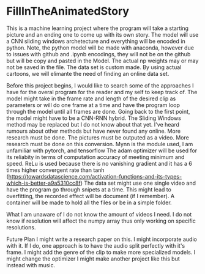 # FillInTheAnimatedStory
This is a machine learning project where the program will take a starting picture and an ending one to come up with its own story. The model will use a CNN sliding windows archetecture and everything will be encoded in python.
Note, the python model will be made with anaconda, however due to issues with github and .ipynb encodings, they will not be on the github but will be copy and pasted in the Model. The actual np weights may or may not be saved in the file.
The data set is custom made. By using actual cartoons, we will elimante the need of finding an online data set.

Before this project begins, I would like to search some of the approaches I have for the overal program for the reader and my self to keep track of. 
	The model might take in the frame rate and length of the desired clip as parameters or will do one frame at a time and have the program loop through the model until all frames are done.
	Going back to the first point, the model might have to be a CNN-RNN hybrid.
	The Sliding Windows method may be replaced but I do not know about that yet. I've heard rumours about other methods but have never found any online. More research must be done.
	The pictures must be outputed as a video. More research must be done on this conversion. 
	Mynn is the module used, I am unfamiliar with pytorch, and tensorflow
	The adam optimizer will be used for its reliabity in terms of computation accuracy of meeting minimum and speed.
	ReLu is used because there is no vanishing gradient and it has a 6 times higher convergent rate than tanh (https://towardsdatascience.com/activation-functions-and-its-types-which-is-better-a9a5310cc8f) 
	The data set might use one single video and have the program go through snipets at a time. This might lead to overfitting, the recorded effect will be document (if I remember).
	A container will be made to hold all the files or be in a simple folder.

What I am unaware of
	I do not know the amount of videos I need.
	I do not know if resolution will affect the numpy array thus only working on specific resolutions.
	

Future Plan
	I might write a research paper on this.
	I might incorporate audio with it. If I do, one approach is to have the audio split perfectly with it's frame.
	I might add the genre of the clip to make more specialized models.
	I might change the optimizer
	I might make another project like this but instead with music.

